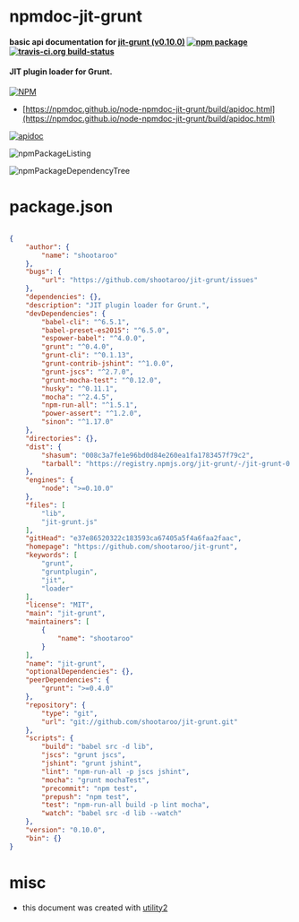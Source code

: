 # npmdoc-jit-grunt

#### basic api documentation for  [jit-grunt (v0.10.0)](https://github.com/shootaroo/jit-grunt)  [![npm package](https://img.shields.io/npm/v/npmdoc-jit-grunt.svg?style=flat-square)](https://www.npmjs.org/package/npmdoc-jit-grunt) [![travis-ci.org build-status](https://api.travis-ci.org/npmdoc/node-npmdoc-jit-grunt.svg)](https://travis-ci.org/npmdoc/node-npmdoc-jit-grunt)

#### JIT plugin loader for Grunt.

[![NPM](https://nodei.co/npm/jit-grunt.png?downloads=true&downloadRank=true&stars=true)](https://www.npmjs.com/package/jit-grunt)

- [https://npmdoc.github.io/node-npmdoc-jit-grunt/build/apidoc.html](https://npmdoc.github.io/node-npmdoc-jit-grunt/build/apidoc.html)

[![apidoc](https://npmdoc.github.io/node-npmdoc-jit-grunt/build/screenCapture.buildCi.browser.%252Ftmp%252Fbuild%252Fapidoc.html.png)](https://npmdoc.github.io/node-npmdoc-jit-grunt/build/apidoc.html)

![npmPackageListing](https://npmdoc.github.io/node-npmdoc-jit-grunt/build/screenCapture.npmPackageListing.svg)

![npmPackageDependencyTree](https://npmdoc.github.io/node-npmdoc-jit-grunt/build/screenCapture.npmPackageDependencyTree.svg)



# package.json

```json

{
    "author": {
        "name": "shootaroo"
    },
    "bugs": {
        "url": "https://github.com/shootaroo/jit-grunt/issues"
    },
    "dependencies": {},
    "description": "JIT plugin loader for Grunt.",
    "devDependencies": {
        "babel-cli": "^6.5.1",
        "babel-preset-es2015": "^6.5.0",
        "espower-babel": "^4.0.0",
        "grunt": "^0.4.0",
        "grunt-cli": "^0.1.13",
        "grunt-contrib-jshint": "^1.0.0",
        "grunt-jscs": "^2.7.0",
        "grunt-mocha-test": "^0.12.0",
        "husky": "^0.11.1",
        "mocha": "^2.4.5",
        "npm-run-all": "^1.5.1",
        "power-assert": "^1.2.0",
        "sinon": "^1.17.0"
    },
    "directories": {},
    "dist": {
        "shasum": "008c3a7fe1e96bd0d84e260ea1fa1783457f79c2",
        "tarball": "https://registry.npmjs.org/jit-grunt/-/jit-grunt-0.10.0.tgz"
    },
    "engines": {
        "node": ">=0.10.0"
    },
    "files": [
        "lib",
        "jit-grunt.js"
    ],
    "gitHead": "e37e86520322c183593ca67405a5f4a6faa2faac",
    "homepage": "https://github.com/shootaroo/jit-grunt",
    "keywords": [
        "grunt",
        "gruntplugin",
        "jit",
        "loader"
    ],
    "license": "MIT",
    "main": "jit-grunt",
    "maintainers": [
        {
            "name": "shootaroo"
        }
    ],
    "name": "jit-grunt",
    "optionalDependencies": {},
    "peerDependencies": {
        "grunt": ">=0.4.0"
    },
    "repository": {
        "type": "git",
        "url": "git://github.com/shootaroo/jit-grunt.git"
    },
    "scripts": {
        "build": "babel src -d lib",
        "jscs": "grunt jscs",
        "jshint": "grunt jshint",
        "lint": "npm-run-all -p jscs jshint",
        "mocha": "grunt mochaTest",
        "precommit": "npm test",
        "prepush": "npm test",
        "test": "npm-run-all build -p lint mocha",
        "watch": "babel src -d lib --watch"
    },
    "version": "0.10.0",
    "bin": {}
}
```



# misc
- this document was created with [utility2](https://github.com/kaizhu256/node-utility2)
